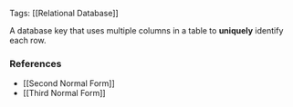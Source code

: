 
Tags: [[Relational Database]]

A database key that uses multiple columns in a table to **uniquely** identify each row.


### References

- [[Second Normal Form]]
- [[Third Normal Form]]


